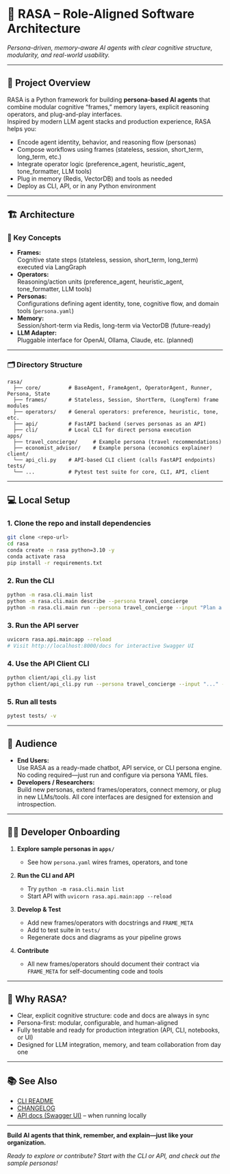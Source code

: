 # 🧠 RASA – Role-Aligned Software Architecture

*Persona-driven, memory-aware AI agents with clear cognitive structure, modularity, and real-world usability.*

---

## 🚀 Project Overview

RASA is a Python framework for building **persona-based AI agents** that combine modular cognitive “frames,” memory layers, explicit reasoning operators, and plug-and-play interfaces.  
Inspired by modern LLM agent stacks and production experience, RASA helps you:

- Encode agent identity, behavior, and reasoning flow (personas)
- Compose workflows using frames (stateless, session, short_term, long_term, etc.)
- Integrate operator logic (preference_agent, heuristic_agent, tone_formatter, LLM tools)
- Plug in memory (Redis, VectorDB) and tools as needed
- Deploy as CLI, API, or in any Python environment

---

## 🏗️ Architecture

### 🧩 Key Concepts

- **Frames:**  
  Cognitive state steps (stateless, session, short_term, long_term) executed via LangGraph
- **Operators:**  
  Reasoning/action units (preference_agent, heuristic_agent, tone_formatter, LLM tools)
- **Personas:**  
  Configurations defining agent identity, tone, cognitive flow, and domain tools (`persona.yaml`)
- **Memory:**  
  Session/short-term via Redis, long-term via VectorDB (future-ready)
- **LLM Adapter:**  
  Pluggable interface for OpenAI, Ollama, Claude, etc. (planned)

---

### 🗂️ Directory Structure

```
rasa/
  ├── core/         # BaseAgent, FrameAgent, OperatorAgent, Runner, Persona, State
  ├── frames/       # Stateless, Session, ShortTerm, (LongTerm) frame modules
  ├── operators/    # General operators: preference, heuristic, tone, etc.
  ├── api/          # FastAPI backend (serves personas as an API)
  ├── cli/          # Local CLI for direct persona execution
apps/
  ├── travel_concierge/     # Example persona (travel recommendations)
  ├── economist_advisor/    # Example persona (economics explainer)
client/
  └── api_cli.py    # API-based CLI client (calls FastAPI endpoints)
tests/
  └── ...           # Pytest test suite for core, CLI, API, client
```

---

## 💻 Local Setup

### 1. Clone the repo and install dependencies

```bash
git clone <repo-url>
cd rasa
conda create -n rasa python=3.10 -y
conda activate rasa
pip install -r requirements.txt
```

### 2. Run the CLI

```bash
python -m rasa.cli.main list
python -m rasa.cli.main describe --persona travel_concierge
python -m rasa.cli.main run --persona travel_concierge --input "Plan a weekend in Italy" --preferences region=europe --preferences season=spring
```

### 3. Run the API server

```bash
uvicorn rasa.api.main:app --reload
# Visit http://localhost:8000/docs for interactive Swagger UI
```

### 4. Use the API Client CLI

```bash
python client/api_cli.py list
python client/api_cli.py run --persona travel_concierge --input "..." --preferences region=europe
```

### 5. Run all tests

```bash
pytest tests/ -v
```

---

## 👥 Audience

- **End Users:**  
  Use RASA as a ready-made chatbot, API service, or CLI persona engine.  
  No coding required—just run and configure via persona YAML files.
- **Developers / Researchers:**  
  Build new personas, extend frames/operators, connect memory, or plug in new LLMs/tools.
  All core interfaces are designed for extension and introspection.

---

## 🧑‍💻 **Developer Onboarding**

1. **Explore sample personas in `apps/`**
    - See how `persona.yaml` wires frames, operators, and tone

2. **Run the CLI and API**
    - Try `python -m rasa.cli.main list`
    - Start API with `uvicorn rasa.api.main:app --reload`

3. **Develop & Test**
    - Add new frames/operators with docstrings and `FRAME_META`
    - Add to test suite in `tests/`
    - Regenerate docs and diagrams as your pipeline grows

4. **Contribute**
    - All new frames/operators should document their contract via `FRAME_META` for self-documenting code and tools

---

## 🌟 **Why RASA?**

- Clear, explicit cognitive structure: code and docs are always in sync
- Persona-first: modular, configurable, and human-aligned
- Fully testable and ready for production integration (API, CLI, notebooks, or UI)
- Designed for LLM integration, memory, and team collaboration from day one

---

## 📚 **See Also**

- [CLI README](./rasa/cli/README.md)
- [CHANGELOG](./CHANGELOG.md)
- [API docs (Swagger UI)](http://localhost:8000/docs) – when running locally

---

**Build AI agents that think, remember, and explain—just like your organization.**

*Ready to explore or contribute? Start with the CLI or API, and check out the sample personas!*